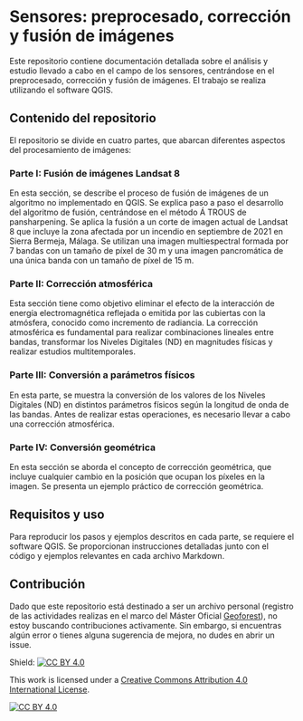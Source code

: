 # Sensores: preprocesado, corrección y fusión de imágenes

Este repositorio contiene documentación detallada sobre el análisis y estudio llevado a cabo en el campo de los sensores, centrándose en el preprocesado, corrección y fusión de imágenes. El trabajo se realiza utilizando el software QGIS.

## Contenido del repositorio

El repositorio se divide en cuatro partes, que abarcan diferentes aspectos del procesamiento de imágenes:

### Parte I: Fusión de imágenes Landsat 8

En esta sección, se describe el proceso de fusión de imágenes de un algoritmo no implementado en QGIS. Se explica paso a paso el desarrollo del algoritmo de fusión, centrándose en el método Á TROUS de pansharpening. Se aplica la fusión a un corte de imagen actual de Landsat 8 que incluye la zona afectada por un incendio en septiembre de 2021 en Sierra Bermeja, Málaga. Se utilizan una imagen multiespectral formada por 7 bandas con un tamaño de píxel de 30 m y una imagen pancromática de una única banda con un tamaño de píxel de 15 m.

### Parte II: Corrección atmosférica

Esta sección tiene como objetivo eliminar el efecto de la interacción de energía electromagnética reflejada o emitida por las cubiertas con la atmósfera, conocido como incremento de radiancia. La corrección atmosférica es fundamental para realizar combinaciones lineales entre bandas, transformar los Niveles Digitales (ND) en magnitudes físicas y realizar estudios multitemporales.

### Parte III: Conversión a parámetros físicos

En esta parte, se muestra la conversión de los valores de los Niveles Digitales (ND) en distintos parámetros físicos según la longitud de onda de las bandas. Antes de realizar estas operaciones, es necesario llevar a cabo una corrección atmosférica.

### Parte IV: Conversión geométrica

En esta sección se aborda el concepto de corrección geométrica, que incluye cualquier cambio en la posición que ocupan los píxeles en la imagen. Se presenta un ejemplo práctico de corrección geométrica.

## Requisitos y uso

Para reproducir los pasos y ejemplos descritos en cada parte, se requiere el software QGIS. Se proporcionan instrucciones detalladas junto con el código y ejemplos relevantes en cada archivo Markdown.

## Contribución
Dado que este repositorio está destinado a ser un archivo personal (registro de las actividades realizas en el marco del Máster Oficial [Geoforest](https://mastergeoforest.es/)), no estoy buscando contribuciones activamente. Sin embargo, si encuentras algún error o tienes alguna sugerencia de mejora, no dudes en abrir un issue.

Shield: [![CC BY 4.0][cc-by-shield]][cc-by]

This work is licensed under a
[Creative Commons Attribution 4.0 International License][cc-by].

[![CC BY 4.0][cc-by-image]][cc-by]

[cc-by]: http://creativecommons.org/licenses/by/4.0/
[cc-by-image]: https://i.creativecommons.org/l/by/4.0/88x31.png
[cc-by-shield]: https://img.shields.io/badge/License-CC%20BY%204.0-lightgrey.svg
